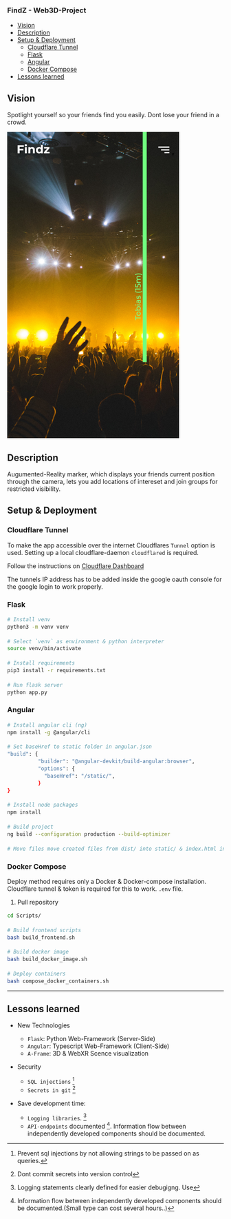 ### FindZ - Web3D-Project

- [Vision](#vision)
- [Description](#description)
- [Setup \& Deployment](#setup--deployment)
  - [Cloudflare Tunnel](#cloudflare-tunnel)
  - [Flask](#flask)
  - [Angular](#angular)
  - [Docker Compose](#docker-compose)
- [Lessons learned](#lessons-learned)


## Vision

Spotlight yourself so your friends find you easily. Dont lose your friend in a crowd.

![Vision picture](documentation/mockups/UI-Mockups-6_scaled.png)


## Description


Augumented-Reality marker, which displays your friends current position through the camera, lets you add locations of intereset and join groups for restricted visibility.




## Setup & Deployment

### Cloudflare Tunnel

To make the app accessible over the internet Cloudflares `Tunnel` option is used.
Setting up a local cloudflare-daemon `cloudflared` is required.

Follow the instructions on [Cloudflare Dashboard](https://one.dash.cloudflare.com/3675dc4a228ca040243803bc358815e7/access/tunnels)


The tunnels IP address has to be added inside the google oauth console for the google login to work properly.


### Flask

```bash
# Install venv
python3 -m venv venv

# Select `venv` as environment & python interpreter
source venv/bin/activate

# Install requirements
pip3 install -r requirements.txt

# Run flask server
python app.py
```

### Angular


```bash
# Install angular cli (ng)
npm install -g @angular/cli

# Set baseHref to static folder in angular.json
"build": {
          "builder": "@angular-devkit/build-angular:browser",
          "options": {
            "baseHref": "/static/",
          }
}

# Install node packages
npm install

# Build project
ng build --configuration production --build-optimizer

# Move files move created files from dist/ into static/ & index.html into templates/

```

### Docker Compose

Deploy method requires only a Docker & Docker-compose installation. Cloudflare tunnel & token is required for this to work. `.env` file.

1. Pull repository

```bash
cd Scripts/

# Build frontend scripts
bash build_frontend.sh

# Build docker image
bash build_docker_image.sh

# Deploy containers
bash compose_docker_containers.sh
```

---


## Lessons learned


- New Technologies
  - `Flask`: Python Web-Framework (Server-Side)
  - `Angular`: Typescript Web-Framework (Client-Side)
  - `A-Frame`: 3D & WebXR Scence visualization

- Security
  - `SQL injections` [^3]
  - `Secrets in git` [^4]


- Save development time:

  - `Logging libraries`.  [^1]
  - `API-endpoints` documented [^2]. Information flow between independently developed components should be documented.

[^1]: Logging statements clearly defined for easier debugigng. Use 
[^2]: Information flow between independently developed components should be documented.(Small type can cost several hours..)
[^3]: Prevent sql injections by not allowing strings to be passed on as queries.
[^4]: Dont commit secrets into version control


